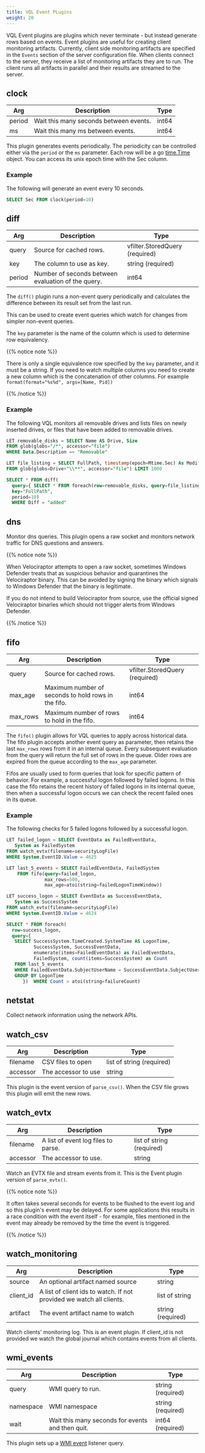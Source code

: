 ```yaml
---
title: VQL Event PLugins
weight: 20
---
```


VQL Event plugins are plugins which never terminate - but instead
generate rows based on events. Event plugins are useful for creating
client monitoring artifacts. Currently, client side monitoring
artifacts are specified in the `Events` section of the server
configuration file. When clients connect to the server, they receive a
list of monitoring artifacts they are to run. The client runs all
artifacts in parallel and their results are streamed to the server.



## clock

Arg | Description | Type
----|-------------|-----
period | Wait this many seconds between events. | int64
ms | Wait this many ms between events. | int64

This plugin generates events periodically. The periodicity can be
controlled either via the `period` or the `ms` parameter. Each row
will be a go [time.Time](https://golang.org/pkg/time/#Time)
object. You can access its unix epoch time with the Sec column.

### Example

The following will generate an event every 10 seconds.

```sql
SELECT Sec FROM clock(period=10)
```

## diff

Arg | Description | Type
----|-------------|-----
query | Source for cached rows. | vfilter.StoredQuery (required)
key | The column to use as key. | string (required)
period | Number of seconds between evaluation of the query. | int64

The `diff()` plugin runs a non-event query periodically and calculates
the difference between its result set from the last run.

This can be used to create event queries which watch for changes from
simpler non-event queries.

The `key` parameter is the name of the column which is used to
determine row equivalency.

{{% notice note %}}

There is only a single equivalence row specified by the `key`
parameter, and it must be a string. If you need to watch multiple
columns you need to create a new column which is the concatenation of
other columns. For example `format(format="%s%d", args=[Name, Pid])`

{{% /notice %}}

### Example

The following VQL monitors all removable drives and lists files on
newly inserted drives, or files that have been added to removable
drives.

```sql
LET removable_disks = SELECT Name AS Drive, Size
FROM glob(globs="/*", accessor="file")
WHERE Data.Description =~ "Removable"

LET file_listing = SELECT FullPath, timestamp(epoch=Mtime.Sec) As Modified, Size
FROM glob(globs=Drive+"\\**", accessor="file") LIMIT 1000

SELECT * FROM diff(
  query={ SELECT * FROM foreach(row=removable_disks, query=file_listing) },
  key="FullPath",
  period=10)
  WHERE Diff = "added"
```

## dns

Monitor dns queries. This plugin opens a raw socket and monitors
network traffic for DNS questions and answers.

{{% notice note %}}

When Velociraptor attempts to open a raw socket, sometimes Windows
Defender treats that as suspicious behavior and quarantines the
Velociraptor binary. This can be avoided by signing the binary which
signals to Windows Defender that the binary is legitimate.

If you do not intend to build Velociraptor from source, use the
official signed Velociraptor binaries which should not trigger alerts
from Windows Defender.

{{% /notice %}}

## fifo

Arg | Description | Type
----|-------------|-----
query | Source for cached rows. | vfilter.StoredQuery (required)
max_age | Maximum number of seconds to hold rows in the fifo. | int64
max_rows | Maximum number of rows to hold in the fifo. | int64

The `fifo()` plugin allows for VQL queries to apply across historical
data. The fifo plugin accepts another event query as parameter, then
retains the last `max_rows` rows from it in an internal queue. Every
subsequent evaluation from the query will return the full set of rows
in the queue. Older rows are expired from the queue according to the
`max_age` parameter.

Fifos are usually used to form queries that look for specific pattern
of behavior. For example, a successful logon followed by failed
logons. In this case the fifo retains the recent history of failed
logons in its internal queue, then when a successful logon occurs we
can check the recent failed ones in its queue.

### Example

The following checks for 5 failed logons followed by a successful
logon.

```sql
LET failed_logon = SELECT EventData as FailedEventData,
   System as FailedSystem
FROM watch_evtx(filename=securityLogFile)
WHERE System.EventID.Value = 4625

LET last_5_events = SELECT FailedEventData, FailedSystem
    FROM fifo(query=failed_logon,
              max_rows=500,
              max_age=atoi(string=failedLogonTimeWindow))

LET success_logon = SELECT EventData as SuccessEventData,
   System as SuccessSystem
FROM watch_evtx(filename=securityLogFile)
WHERE System.EventID.Value = 4624

SELECT * FROM foreach(
  row=success_logon,
  query={
   SELECT SuccessSystem.TimeCreated.SystemTime AS LogonTime,
          SuccessSystem, SuccessEventData,
          enumerate(items=FailedEventData) as FailedEventData,
          FailedSystem, count(items=SuccessSystem) as Count
   FROM last_5_events
   WHERE FailedEventData.SubjectUserName = SuccessEventData.SubjectUserName
   GROUP BY LogonTime
      })  WHERE Count > atoi(string=failureCount)
```

## netstat

Collect network information using the network APIs.

## watch_csv

Arg | Description | Type
----|-------------|-----
filename | CSV files to open |  list of string (required)
accessor | The accessor to use | string


This plugin is the event version of `parse_csv()`. When the CSV file
grows this plugin will emit the new rows.

## watch_evtx

Arg | Description | Type
----|-------------|-----
filename | A list of event log files to parse. |  list of string (required)
accessor | The accessor to use. | string

Watch an EVTX file and stream events from it. This is the Event plugin
version of `parse_evtx()`.


{{% notice note %}}

It often takes several seconds for events to be flushed to the event
log and so this plugin's event may be delayed. For some applications
this results in a race condition with the event itself - for example,
files mentioned in the event may already be removed by the time the
event is triggered.

{{% /notice %}}

## watch_monitoring

Arg | Description | Type
----|-------------|-----
source | An optional artifact named source | string
client_id | A list of client ids to watch. If not provided we watch all clients. |  list of string
artifact | The event artifact name to watch | string (required)

Watch clients' monitoring log. This is an event plugin. If client_id
is not provided we watch the global journal which contains events from
all clients.

## wmi_events

Arg | Description | Type
----|-------------|-----
query | WMI query to run. | string (required)
namespace | WMI namespace | string (required)
wait | Wait this many seconds for events and then quit. | int64 (required)

This plugin sets up a [WMI
event](https://docs.microsoft.com/en-us/windows/desktop/wmisdk/receiving-a-wmi-event)
listener query.
